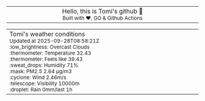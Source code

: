 
<div align="center">
<table>
<tbody>
<td align="center">
<img width="2000" height="0"><br>
Hello, this is Tomi's github 👋<br>
<sup>Built with ❤️, GO & Github Actions</sup><br>
<img width="2000" height="0">
</td>
</tbody>
</table>
</div>
<table>
<tbody>
<td align="left">
<img width="2000" height="0"><br>
Tomi's weather conditions<br>
<sup>Updated at 2025-09-28T08:58:21Z</sup><br>
<sup>:low_brightness: Overcast Clouds</sup><br>
<sup>:thermometer: Temperature 32.43 </sup><br>
<sup>:thermometer: Feels like 39.43</sup><br>
<sup>:sweat_drops: Humidity 71%</sup><br>
<sup>:mask: PM2.5 2.64 μg/m3</sup><br>
<sup>:cyclone: Wind 2.46m/s </sup><br>
<sup>:telescope: Visibility 10000m </sup><br>
<sup>:droplet: Rain 0mm/last 1h </sup><br>
<img width="2000" height="0">
</td>
<td align="left">
<img width="2000" height="0"><br>
<br>
<img width="2000" height="0">
</td>
</tbody>
</table>
</div>
    
